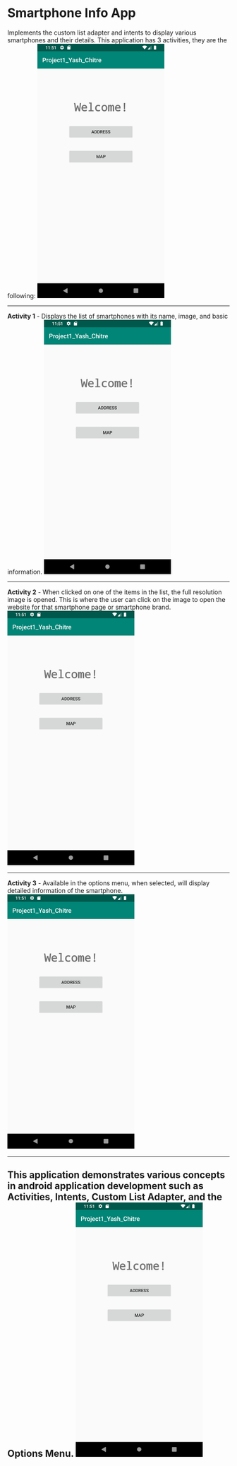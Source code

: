 # Smartphone Info App
  Implements the custom list adapter and intents to display various smartphones and their details. This application has 3 activities, they are the following:
  <img src="https://github.com/yashchitre03/Map-It/blob/master/Screenshot_1.png" alt="alt text" width="288" height="576">
  
  ---------------------------------------
  **Activity 1** - Displays the list of smartphones with its name, image, and basic information.
  <img src="https://github.com/yashchitre03/Map-It/blob/master/Screenshot_1.png" alt="alt text" width="288" height="576">
  
  ---------------------------------------
  **Activity 2** - When clicked on one of the items in the list, the full resolution image is opened. This is where the user can click on the image to open the website for that smartphone page or smartphone brand.
  <img src="https://github.com/yashchitre03/Map-It/blob/master/Screenshot_1.png" alt="alt text" width="288" height="576">
  
  ---------------------------------------
  **Activity 3** - Available in the options menu, when selected, will display detailed information of the smartphone.
   <img src="https://github.com/yashchitre03/Map-It/blob/master/Screenshot_1.png" alt="alt text" width="288" height="576">
   
   --------------------------------------
   This application demonstrates various concepts in android application development such as Activities, Intents, Custom List Adapter, and the Options Menu.
   <img src="https://github.com/yashchitre03/Map-It/blob/master/Screenshot_1.png" alt="alt text" width="288" height="576">
 -----------------------------------------
    
